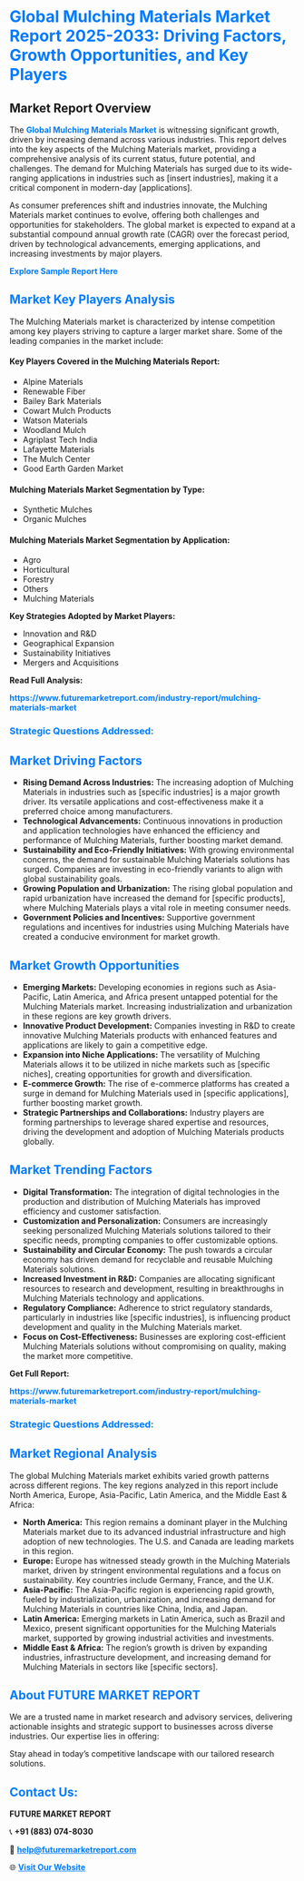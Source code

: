 <h1 style="color: #007BFF;">Global Mulching Materials Market Report 2025-2033: Driving Factors, Growth Opportunities, and Key Players</h1>

<section id="overview">
<h2>Market Report Overview</h2>
<p>The <a href="https://www.futuremarketreport.com/industry-report/mulching-materials-market" style="color: #007BFF; text-decoration: none;"><strong>Global Mulching Materials Market</strong></a> is witnessing significant growth, driven by increasing demand across various industries. This report delves into the key aspects of the Mulching Materials market, providing a comprehensive analysis of its current status, future potential, and challenges. The demand for Mulching Materials has surged due to its wide-ranging applications in industries such as [insert industries], making it a critical component in modern-day [applications].</p>
<p>As consumer preferences shift and industries innovate, the Mulching Materials market continues to evolve, offering both challenges and opportunities for stakeholders. The global market is expected to expand at a substantial compound annual growth rate (CAGR) over the forecast period, driven by technological advancements, emerging applications, and increasing investments by major players.</p>
</section>

<section id="overview">
<p><a href="https://www.futuremarketreport.com/request-sample/reportId=112310" style="color: #007BFF; text-decoration: none;"><strong>Explore Sample Report Here</strong></a></p>
</section>

<section id="key-players">
<h2 style="color: #007BFF;">Market Key Players Analysis</h2>
<p>The Mulching Materials market is characterized by intense competition among key players striving to capture a larger market share. Some of the leading companies in the market include:</p>
<h4>Key Players Covered in the Mulching Materials Report:</h4>
<ul><li>Alpine Materials</li><li>Renewable Fiber</li><li>Bailey Bark Materials</li><li>Cowart Mulch Products</li><li>Watson Materials</li><li>Woodland Mulch</li><li>Agriplast Tech India</li><li>Lafayette Materials</li><li>The Mulch Center</li><li>Good Earth Garden Market</li></ul>
<h4>Mulching Materials Market Segmentation by Type:</h4>
<ul><li>Synthetic Mulches</li><li>Organic Mulches</li></ul>

<h4>Mulching Materials Market Segmentation by Application:</h4>
<ul><li>Agro</li><li>Horticultural</li><li>Forestry</li><li>Others</li><li>Mulching Materials</li></ul>
<p><strong>Key Strategies Adopted by Market Players:</strong></p>
<ul>
<li>Innovation and R&D</li>
<li>Geographical Expansion</li>
<li>Sustainability Initiatives</li>
<li>Mergers and Acquisitions</li>
</ul>
</section>

<section>
<p><strong>Read Full Analysis: </strong></p><a href="https://www.futuremarketreport.com/industry-report/mulching-materials-market" style="color: #007BFF; text-decoration: none;"><strong>https://www.futuremarketreport.com/industry-report/mulching-materials-market</strong></a>
<h3 style="color: #007BFF;">Strategic Questions Addressed:</h3>
</section>

<section id="driving-factors">
<h2 style="color: #007BFF;">Market Driving Factors</h2>
<ul>
<li><strong>Rising Demand Across Industries:</strong> The increasing adoption of Mulching Materials in industries such as [specific industries] is a major growth driver. Its versatile applications and cost-effectiveness make it a preferred choice among manufacturers.</li>
<li><strong>Technological Advancements:</strong> Continuous innovations in production and application technologies have enhanced the efficiency and performance of Mulching Materials, further boosting market demand.</li>
<li><strong>Sustainability and Eco-Friendly Initiatives:</strong> With growing environmental concerns, the demand for sustainable Mulching Materials solutions has surged. Companies are investing in eco-friendly variants to align with global sustainability goals.</li>
<li><strong>Growing Population and Urbanization:</strong> The rising global population and rapid urbanization have increased the demand for [specific products], where Mulching Materials plays a vital role in meeting consumer needs.</li>
<li><strong>Government Policies and Incentives:</strong> Supportive government regulations and incentives for industries using Mulching Materials have created a conducive environment for market growth.</li>
</ul>
</section>

<section id="growth-opportunities">
<h2 style="color: #007BFF;">Market Growth Opportunities</h2>
<ul>
<li><strong>Emerging Markets:</strong> Developing economies in regions such as Asia-Pacific, Latin America, and Africa present untapped potential for the Mulching Materials market. Increasing industrialization and urbanization in these regions are key growth drivers.</li>
<li><strong>Innovative Product Development:</strong> Companies investing in R&D to create innovative Mulching Materials products with enhanced features and applications are likely to gain a competitive edge.</li>
<li><strong>Expansion into Niche Applications:</strong> The versatility of Mulching Materials allows it to be utilized in niche markets such as [specific niches], creating opportunities for growth and diversification.</li>
<li><strong>E-commerce Growth:</strong> The rise of e-commerce platforms has created a surge in demand for Mulching Materials used in [specific applications], further boosting market growth.</li>
<li><strong>Strategic Partnerships and Collaborations:</strong> Industry players are forming partnerships to leverage shared expertise and resources, driving the development and adoption of Mulching Materials products globally.</li>
</ul>
</section>

<section id="trending-factors">
<h2 style="color: #007BFF;">Market Trending Factors</h2>
<ul>
<li><strong>Digital Transformation:</strong> The integration of digital technologies in the production and distribution of Mulching Materials has improved efficiency and customer satisfaction.</li>
<li><strong>Customization and Personalization:</strong> Consumers are increasingly seeking personalized Mulching Materials solutions tailored to their specific needs, prompting companies to offer customizable options.</li>
<li><strong>Sustainability and Circular Economy:</strong> The push towards a circular economy has driven demand for recyclable and reusable Mulching Materials solutions.</li>
<li><strong>Increased Investment in R&D:</strong> Companies are allocating significant resources to research and development, resulting in breakthroughs in Mulching Materials technology and applications.</li>
<li><strong>Regulatory Compliance:</strong> Adherence to strict regulatory standards, particularly in industries like [specific industries], is influencing product development and quality in the Mulching Materials market.</li>
<li><strong>Focus on Cost-Effectiveness:</strong> Businesses are exploring cost-efficient Mulching Materials solutions without compromising on quality, making the market more competitive.</li>
</ul>
</section>

<section>
<p><strong>Get Full Report: </strong></p><a href="https://www.futuremarketreport.com/industry-report/mulching-materials-market" style="color: #007BFF; text-decoration: none;"><strong>https://www.futuremarketreport.com/industry-report/mulching-materials-market</strong></a>
<h3 style="color: #007BFF;">Strategic Questions Addressed:</h3>
</section>


<section id="regional-analysis">
<h2 style="color: #007BFF;">Market Regional Analysis</h2>
<p>The global Mulching Materials market exhibits varied growth patterns across different regions. The key regions analyzed in this report include North America, Europe, Asia-Pacific, Latin America, and the Middle East & Africa:</p>
<ul>
<li><strong>North America:</strong> This region remains a dominant player in the Mulching Materials market due to its advanced industrial infrastructure and high adoption of new technologies. The U.S. and Canada are leading markets in this region.</li>
<li><strong>Europe:</strong> Europe has witnessed steady growth in the Mulching Materials market, driven by stringent environmental regulations and a focus on sustainability. Key countries include Germany, France, and the U.K.</li>
<li><strong>Asia-Pacific:</strong> The Asia-Pacific region is experiencing rapid growth, fueled by industrialization, urbanization, and increasing demand for Mulching Materials in countries like China, India, and Japan.</li>
<li><strong>Latin America:</strong> Emerging markets in Latin America, such as Brazil and Mexico, present significant opportunities for the Mulching Materials market, supported by growing industrial activities and investments.</li>
<li><strong>Middle East & Africa:</strong> The region’s growth is driven by expanding industries, infrastructure development, and increasing demand for Mulching Materials in sectors like [specific sectors].</li>
</ul>
</section>

<footer>
<h2 style="color: #007BFF;">About FUTURE MARKET REPORT</h2>
<p>We are a trusted name in market research and advisory services, delivering actionable insights and strategic support to businesses across diverse industries. Our expertise lies in offering:</p>

<p>Stay ahead in today’s competitive landscape with our tailored research solutions.</p>

<h2 style="color: #007BFF;">Contact Us:</h2>
<p><strong>FUTURE MARKET REPORT</strong></p>
<p>📞 <strong>+91 (883) 074-8030</strong></p>
<p>📧 <strong><a href="mailto:help@futuremarketreport.com" style="color: #007BFF;">help@futuremarketreport.com</a></strong></p>
<p>🌐 <strong><a href="https://www.futuremarketreport.com/" style="color: #007BFF;">Visit Our Website</a></strong></p>
</footer>